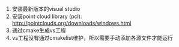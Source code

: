 1. 安装最新版本的visual studio
2. 安装point cloud library (pcl): http://pointclouds.org/downloads/windows.html
3. 通过cmake生成vs工程
4. vs工程没有通过cmakelist维护，所以需要手动添加各源文件才能运行
